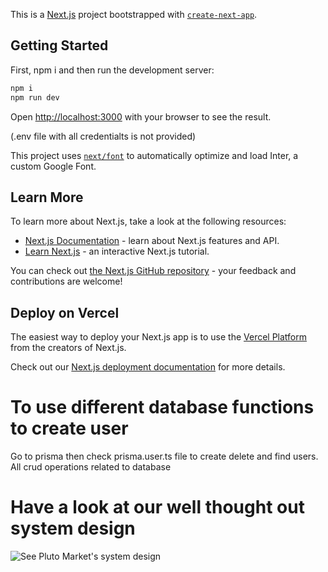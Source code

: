 This is a [Next.js](https://nextjs.org/) project bootstrapped with [`create-next-app`](https://github.com/vercel/next.js/tree/canary/packages/create-next-app).

## Getting Started

First, npm i and then run the development server:

```bash
npm i
npm run dev
```

Open [http://localhost:3000](http://localhost:3000) with your browser to see the result.

(.env file with all credentialts is not provided)

This project uses [`next/font`](https://nextjs.org/docs/basic-features/font-optimization) to automatically optimize and load Inter, a custom Google Font.

## Learn More

To learn more about Next.js, take a look at the following resources:

- [Next.js Documentation](https://nextjs.org/docs) - learn about Next.js features and API.
- [Learn Next.js](https://nextjs.org/learn) - an interactive Next.js tutorial.

You can check out [the Next.js GitHub repository](https://github.com/vercel/next.js/) - your feedback and contributions are welcome!

## Deploy on Vercel

The easiest way to deploy your Next.js app is to use the [Vercel Platform](https://vercel.com/new?utm_medium=default-template&filter=next.js&utm_source=create-next-app&utm_campaign=create-next-app-readme) from the creators of Next.js.

Check out our [Next.js deployment documentation](https://nextjs.org/docs/deployment) for more details.

# To use different database functions to create user

Go to prisma then check prisma.user.ts file to create delete and find users. All crud operations related to database

# Have a look at our well thought out system design

![See Pluto Market's system design](https://github.com/GeroWalther/pluto/tree/master/public/pluto_system-design.png?raw=true)
